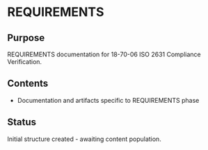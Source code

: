 # REQUIREMENTS

## Purpose
REQUIREMENTS documentation for 18-70-06 ISO 2631 Compliance Verification.

## Contents
- Documentation and artifacts specific to REQUIREMENTS phase

## Status
Initial structure created - awaiting content population.
